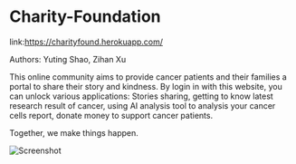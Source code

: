 # Charity-Foundation

link:https://charityfound.herokuapp.com/

Authors: Yuting Shao, Zihan Xu

This online community aims to provide cancer patients and their families a portal to share their story and kindness.
By login in with this website, you can unlock various applications: Stories sharing, getting to know latest research result of cancer, using AI analysis tool to
analysis your cancer cells report, donate money to support cancer patients.

Together, we make things happen.

![Screenshot](https://s2.loli.net/2022/11/01/fEcmU8xJbTOaznk.png)
